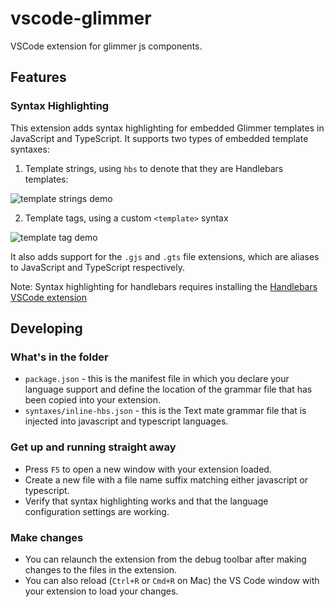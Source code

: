 # vscode-glimmer

VSCode extension for glimmer js components.

## Features

### Syntax Highlighting

This extension adds syntax highlighting for embedded Glimmer templates in
JavaScript and TypeScript. It supports two types of embedded template syntaxes:

1. Template strings, using `hbs` to denote that they are Handlebars templates:

  ![template strings demo](https://github.com/chiragpat/vscode-glimmer/raw/master/images/template-string.png)

2. Template tags, using a custom `<template>` syntax

  ![template tag demo](https://github.com/chiragpat/vscode-glimmer/raw/master/images/template-tag.png)

It also adds support for the `.gjs` and `.gts` file extensions, which are
aliases to JavaScript and TypeScript respectively.

Note: Syntax highlighting for handlebars requires installing the [Handlebars VSCode extension](https://marketplace.visualstudio.com/items?itemName=andrejunges.Handlebars)

## Developing

### What's in the folder

* `package.json` - this is the manifest file in which you declare your language support and define the location of the grammar file that has been copied into your extension.
* `syntaxes/inline-hbs.json` - this is the Text mate grammar file that is injected into javascript and typescript languages.

### Get up and running straight away

* Press `F5` to open a new window with your extension loaded.
* Create a new file with a file name suffix matching either javascript or typescript.
* Verify that syntax highlighting works and that the language configuration settings are working.

### Make changes

* You can relaunch the extension from the debug toolbar after making changes to the files in the extension.
* You can also reload (`Ctrl+R` or `Cmd+R` on Mac) the VS Code window with your extension to load your changes.




